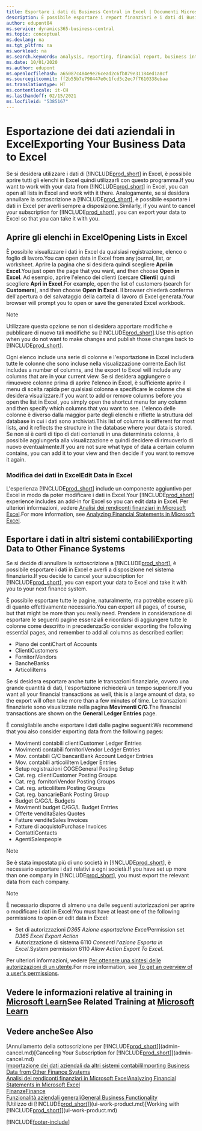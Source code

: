 ```yaml
---
title: Esportare i dati di Business Central in Excel | Documenti Microsoft
description: È possibile esportare i report finanziari e i dati di Business Intelligence da Business Central in Excel o aprire i dati di Business Central in Excel.
author: edupont04
ms.service: dynamics365-business-central
ms.topic: conceptual
ms.devlang: na
ms.tgt_pltfrm: na
ms.workload: na
ms.search.keywords: analysis, reporting, financial report, business intelligence, BI, Excel
ms.date: 10/01/2020
ms.author: edupont
ms.openlocfilehash: a65087c484e9e26cead2c6fb879e31184ed1a8cf
ms.sourcegitcommit: ff2b55b7e790447e0c1fcd5c2ec7f7610338ebaa
ms.translationtype: HT
ms.contentlocale: it-CH
ms.lasthandoff: 02/15/2021
ms.locfileid: "5385167"
---
```

# <a name="exporting-your-business-data-to-excel"></a><span data-ttu-id="84432-103">Esportazione dei dati aziendali in Excel</span><span class="sxs-lookup"><span data-stu-id="84432-103">Exporting Your Business Data to Excel</span></span>
<span data-ttu-id="84432-104">Se si desidera utilizzare i dati di [!INCLUDE[prod_short](includes/prod_short.md)] in Excel, è possibile aprire tutti gli elenchi in Excel quindi utilizzarli con questo programma.</span><span class="sxs-lookup"><span data-stu-id="84432-104">If you want to work with your data from [!INCLUDE[prod_short](includes/prod_short.md)] in Excel, you can open all lists in Excel and work with it there.</span></span> <span data-ttu-id="84432-105">Analogamente, se si desidera annullare la sottoscrizione a [!INCLUDE[prod_short](includes/prod_short.md)], è possibile esportare i dati in Excel per averli sempre a disposizione.</span><span class="sxs-lookup"><span data-stu-id="84432-105">Similarly, if you want to cancel your subscription for [!INCLUDE[prod_short](includes/prod_short.md)], you can export your data to Excel so that you can take it with you.</span></span>

## <a name="opening-lists-in-excel"></a><span data-ttu-id="84432-106">Aprire gli elenchi in Excel</span><span class="sxs-lookup"><span data-stu-id="84432-106">Opening Lists in Excel</span></span>
<span data-ttu-id="84432-107">È possibile visualizzare i dati in Excel da qualsiasi registrazione, elenco o foglio di lavoro.</span><span class="sxs-lookup"><span data-stu-id="84432-107">You can open data in Excel from any journal, list, or worksheet.</span></span> <span data-ttu-id="84432-108">Aprire la pagina che si desidera quindi scegliere **Apri in Excel**.</span><span class="sxs-lookup"><span data-stu-id="84432-108">You just open the page that you want, and then choose **Open in Excel**.</span></span> <span data-ttu-id="84432-109">Ad esempio, aprire l'elenco dei clienti (cercare **Clienti**) quindi scegliere **Apri in Excel**.</span><span class="sxs-lookup"><span data-stu-id="84432-109">For example, open the list of customers (search for **Customers**), and then choose **Open in Excel**.</span></span> <span data-ttu-id="84432-110">Il browser chiederà conferma dell'apertura o del salvataggio della cartella di lavoro di Excel generata.</span><span class="sxs-lookup"><span data-stu-id="84432-110">Your browser will prompt you to open or save the generated Excel workbook.</span></span>  

> [!NOTE]
> <span data-ttu-id="84432-111">Utilizzare questa opzione se non si desidera apportare modifiche e pubblicare di nuovo tali modifiche su [!INCLUDE[prod_short](includes/prod_short.md)].</span><span class="sxs-lookup"><span data-stu-id="84432-111">Use this option when you do not want to make changes and publish those changes back to [!INCLUDE[prod_short](includes/prod_short.md)].</span></span>  

<span data-ttu-id="84432-112">Ogni elenco include una serie di colonne e l'esportazione in Excel includerà tutte le colonne che sono incluse nella visualizzazione corrente.</span><span class="sxs-lookup"><span data-stu-id="84432-112">Each list includes a number of columns, and the export to Excel will include any columns that are in your current view.</span></span> <span data-ttu-id="84432-113">Se si desidera aggiungere o rimuovere colonne prima di aprire l'elenco in Excel, è sufficiente aprire il menu di scelta rapida per qualsiasi colonna e specificare le colonne che si desidera visualizzare.</span><span class="sxs-lookup"><span data-stu-id="84432-113">If you want to add or remove columns before you open the list in Excel, you simply open the shortcut menu for any column and then specify which columns that you want to see.</span></span> <span data-ttu-id="84432-114">L'elenco delle colonne è diverso dalla maggior parte degli elenchi e riflette la struttura del database in cui i dati sono archiviati.</span><span class="sxs-lookup"><span data-stu-id="84432-114">This list of columns is different for most lists, and it reflects the structure in the database where your data is stored.</span></span> <span data-ttu-id="84432-115">Se non si è certi di tipo di dati contenuti in una determinata colonna, è possibile aggiungerla alla visualizzazione e quindi decidere di rimuoverlo di nuovo eventualmente.</span><span class="sxs-lookup"><span data-stu-id="84432-115">If you are not sure what type of data a certain column contains, you can add it to your view and then decide if you want to remove it again.</span></span>  

### <a name="edit-data-in-excel"></a><span data-ttu-id="84432-116">Modifica dei dati in Excel</span><span class="sxs-lookup"><span data-stu-id="84432-116">Edit Data in Excel</span></span>
<span data-ttu-id="84432-117">L'esperienza [!INCLUDE[prod_short](includes/prod_short.md)] include un componente aggiuntivo per Excel in modo da poter modificare i dati in Excel.</span><span class="sxs-lookup"><span data-stu-id="84432-117">Your [!INCLUDE[prod_short](includes/prod_short.md)] experience includes an add-in for Excel so you can edit data in Excel.</span></span> <span data-ttu-id="84432-118">Per ulteriori informazioni, vedere [Analisi dei rendiconti finanziari in Microsoft Excel](finance-analyze-excel.md).</span><span class="sxs-lookup"><span data-stu-id="84432-118">For more information, see [Analyzing Financial Statements in Microsoft Excel](finance-analyze-excel.md).</span></span>  

## <a name="exporting-data-to-other-finance-systems"></a><span data-ttu-id="84432-119">Esportare i dati in altri sistemi contabili</span><span class="sxs-lookup"><span data-stu-id="84432-119">Exporting Data to Other Finance Systems</span></span>
<span data-ttu-id="84432-120">Se si decide di annullare la sottoscrizione a [!INCLUDE[prod_short](includes/prod_short.md)], è possibile esportare i dati in Excel e averli a disposizione nel sistema finanziario.</span><span class="sxs-lookup"><span data-stu-id="84432-120">If you decide to cancel your subscription for [!INCLUDE[prod_short](includes/prod_short.md)], you can export your data to Excel and take it with you to your next finance system.</span></span>  

<span data-ttu-id="84432-121">È possibile esportare tutte le pagine, naturalmente, ma potrebbe essere più di quanto effettivamente necessario.</span><span class="sxs-lookup"><span data-stu-id="84432-121">You can export all pages, of course, but that might be more than you really need.</span></span> <span data-ttu-id="84432-122">Prendere in considerazione di esportare le seguenti pagine essenziali e ricordarsi di aggiungere tutte le colonne come descritto in precedenza:</span><span class="sxs-lookup"><span data-stu-id="84432-122">So consider exporting the following essential pages, and remember to add all columns as described earlier:</span></span>  

* <span data-ttu-id="84432-123">Piano dei conti</span><span class="sxs-lookup"><span data-stu-id="84432-123">Chart of Accounts</span></span>  
* <span data-ttu-id="84432-124">Clienti</span><span class="sxs-lookup"><span data-stu-id="84432-124">Customers</span></span>  
* <span data-ttu-id="84432-125">Fornitori</span><span class="sxs-lookup"><span data-stu-id="84432-125">Vendors</span></span>  
* <span data-ttu-id="84432-126">Banche</span><span class="sxs-lookup"><span data-stu-id="84432-126">Banks</span></span>  
* <span data-ttu-id="84432-127">Articoli</span><span class="sxs-lookup"><span data-stu-id="84432-127">Items</span></span>  

<span data-ttu-id="84432-128">Se si desidera esportare anche tutte le transazioni finanziarie, ovvero una grande quantità di dati, l'esportazione richiederà un tempo superiore.</span><span class="sxs-lookup"><span data-stu-id="84432-128">If you want all your financial transactions as well, this is a large amount of data, so the export will often take more than a few minutes of time.</span></span> <span data-ttu-id="84432-129">Le transazioni finanziarie sono visualizzate nella pagina **Movimenti C/G**.</span><span class="sxs-lookup"><span data-stu-id="84432-129">The financial transactions are shown on the **General Ledger Entries** page.</span></span>  

<span data-ttu-id="84432-130">È consigliabile anche esportare i dati dalle pagine seguenti:</span><span class="sxs-lookup"><span data-stu-id="84432-130">We recommend that you also consider exporting data from the following pages:</span></span>  

* <span data-ttu-id="84432-131">Movimenti contabili clienti</span><span class="sxs-lookup"><span data-stu-id="84432-131">Customer Ledger Entries</span></span>  
* <span data-ttu-id="84432-132">Movimenti contabili fornitori</span><span class="sxs-lookup"><span data-stu-id="84432-132">Vendor Ledger Entries</span></span>  
* <span data-ttu-id="84432-133">Mov. contabili C/C bancari</span><span class="sxs-lookup"><span data-stu-id="84432-133">Bank Account Ledger Entries</span></span>  
* <span data-ttu-id="84432-134">Mov. contabili articoli</span><span class="sxs-lookup"><span data-stu-id="84432-134">Item Ledger Entries</span></span>  
* <span data-ttu-id="84432-135">Setup registrazioni COGE</span><span class="sxs-lookup"><span data-stu-id="84432-135">General Posting Setup</span></span>  
* <span data-ttu-id="84432-136">Cat. reg. clienti</span><span class="sxs-lookup"><span data-stu-id="84432-136">Customer Posting Groups</span></span>  
* <span data-ttu-id="84432-137">Cat. reg. fornitori</span><span class="sxs-lookup"><span data-stu-id="84432-137">Vendor Posting Groups</span></span>  
* <span data-ttu-id="84432-138">Cat. reg. articoli</span><span class="sxs-lookup"><span data-stu-id="84432-138">Item Posting Groups</span></span>  
* <span data-ttu-id="84432-139">Cat. reg. bancarie</span><span class="sxs-lookup"><span data-stu-id="84432-139">Bank Posting Group</span></span>  
* <span data-ttu-id="84432-140">Budget C/G</span><span class="sxs-lookup"><span data-stu-id="84432-140">G/L Budgets</span></span>  
* <span data-ttu-id="84432-141">Movimenti budget C/G</span><span class="sxs-lookup"><span data-stu-id="84432-141">G/L Budget Entries</span></span>  
* <span data-ttu-id="84432-142">Offerte vendita</span><span class="sxs-lookup"><span data-stu-id="84432-142">Sales Quotes</span></span>  
* <span data-ttu-id="84432-143">Fatture vendite</span><span class="sxs-lookup"><span data-stu-id="84432-143">Sales Invoices</span></span>  
* <span data-ttu-id="84432-144">Fatture di acquisto</span><span class="sxs-lookup"><span data-stu-id="84432-144">Purchase Invoices</span></span>  
* <span data-ttu-id="84432-145">Contatti</span><span class="sxs-lookup"><span data-stu-id="84432-145">Contacts</span></span>  
* <span data-ttu-id="84432-146">Agenti</span><span class="sxs-lookup"><span data-stu-id="84432-146">Salespeople</span></span>  

> [!NOTE]  
> <span data-ttu-id="84432-147">Se è stata impostata più di uno società in [!INCLUDE[prod_short](includes/prod_short.md)], è necessario esportare i dati relativi a ogni società.</span><span class="sxs-lookup"><span data-stu-id="84432-147">If you have set up more than one company in [!INCLUDE[prod_short](includes/prod_short.md)], you must export the relevant data from each company.</span></span>

> [!NOTE]
> <span data-ttu-id="84432-148">È necessario disporre di almeno una delle seguenti autorizzazioni per aprire o modificare i dati in Excel:</span><span class="sxs-lookup"><span data-stu-id="84432-148">You must have at least one of the following permissions to open or edit data in Excel:</span></span>
>    - <span data-ttu-id="84432-149">Set di autorizzazioni *D365 Azione esportazione Excel*</span><span class="sxs-lookup"><span data-stu-id="84432-149">Permission set *D365 Excel Export Action*</span></span>  
>    - <span data-ttu-id="84432-150">Autorizzazione di sistema 6110 *Consenti l'azione Esporta in Excel*.</span><span class="sxs-lookup"><span data-stu-id="84432-150">System permission 6110 *Allow Action Export To Excel*.</span></span>  

<span data-ttu-id="84432-151">Per ulteriori informazioni, vedere [Per ottenere una sintesi delle autorizzazioni di un utente](ui-define-granular-permissions.md#to-get-an-overview-of-a-users-permissions).</span><span class="sxs-lookup"><span data-stu-id="84432-151">For more information, see [To get an overview of a user's permissions](ui-define-granular-permissions.md#to-get-an-overview-of-a-users-permissions).</span></span>

## <a name="see-related-training-at-microsoft-learn"></a><span data-ttu-id="84432-152">Vedere le informazioni relative al training in [Microsoft Learn](/learn/modules/configure-powerbi-excel-dynamics-365-business-central/index)</span><span class="sxs-lookup"><span data-stu-id="84432-152">See Related Training at [Microsoft Learn](/learn/modules/configure-powerbi-excel-dynamics-365-business-central/index)</span></span>

## <a name="see-also"></a><span data-ttu-id="84432-153">Vedere anche</span><span class="sxs-lookup"><span data-stu-id="84432-153">See Also</span></span>
<span data-ttu-id="84432-154">[Annullamento della sottoscrizione per [!INCLUDE[prod_short](includes/prod_short.md)]](admin-cancel.md)</span><span class="sxs-lookup"><span data-stu-id="84432-154">[Canceling Your Subscription for [!INCLUDE[prod_short](includes/prod_short.md)]](admin-cancel.md)</span></span>  
[<span data-ttu-id="84432-155">Importazione dei dati aziendali da altri sistemi contabili</span><span class="sxs-lookup"><span data-stu-id="84432-155">Importing Business Data from Other Finance Systems</span></span>](across-import-data-configuration-packages.md)  
[<span data-ttu-id="84432-156">Analisi dei rendiconti finanziari in Microsoft Excel</span><span class="sxs-lookup"><span data-stu-id="84432-156">Analyzing Financial Statements in Microsoft Excel</span></span>](finance-analyze-excel.md)  
[<span data-ttu-id="84432-157">Finanze</span><span class="sxs-lookup"><span data-stu-id="84432-157">Finance</span></span>](finance.md)  
[<span data-ttu-id="84432-158">Funzionalità aziendali generali</span><span class="sxs-lookup"><span data-stu-id="84432-158">General Business Functionality</span></span>](ui-across-business-areas.md)  
<span data-ttu-id="84432-159">[Utilizzo di [!INCLUDE[prod_short](includes/prod_short.md)]](ui-work-product.md)</span><span class="sxs-lookup"><span data-stu-id="84432-159">[Working with [!INCLUDE[prod_short](includes/prod_short.md)]](ui-work-product.md)</span></span>  


[!INCLUDE[footer-include](includes/footer-banner.md)]
